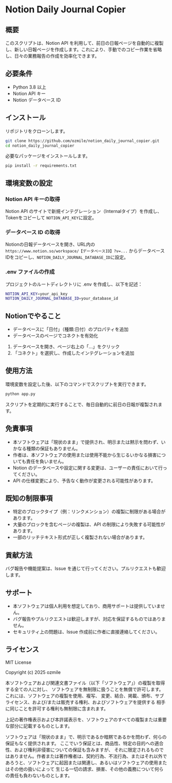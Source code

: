 # Notion Daily Journal Copier
## 概要
このスクリプトは、Notion API を利用して、前日の日報ページを自動的に複製し、新しい日報ページを作成します。これにより、手動でのコピー作業を省略し、日々の業務報告の作成を効率化できます。

## 必要条件
- Python 3.8 以上
- Notion API キー
- Notion データベース ID

## インストール
リポジトリをクローンします。

```.bash
git clone https://github.com/ozmile/notion_daily_journal_copier.git
cd notion_daily_journal_copier
```

必要なパッケージをインストールします。

```.bash
pip install -r requirements.txt
```

## 環境変数の設定
### Notion API キーの取得
Notion API のサイトで新規インテグレーション（Internalタイプ）を作成し、Tokenをコピーして `NOTION_API_KEY`に設定。

### データベース ID の取得
Notionの日報データベースを開き、URL内の`https://www.notion.so/workspace/【データベースID】?v=...` からデータベースIDをコピーし、`NOTION_DAILY_JOURNAL_DATABASE_ID`に設定。

### .env ファイルの作成
プロジェクトのルートディレクトリに .env を作成し、以下を記述：

```.bash
NOTION_API_KEY=your_api_key
NOTION_DAILY_JOURNAL_DATABASE_ID=your_database_id
```

## Notionでやること
- データベースに「日付」（種類:日付）のプロパティを追加
- データベースのページでコネクトを有効化
1. データベースを開き、ページ右上の「...」をクリック
2. 「コネクト」を選択し、作成したインテグレーションを追加

## 使用方法
環境変数を設定した後、以下のコマンドでスクリプトを実行できます。

```.bash
python app.py
```
スクリプトを定期的に実行することで、毎日自動的に前日の日報が複製されます。

## 免責事項
- 本ソフトウェアは「現状のまま」で提供され、明示または黙示を問わず、いかなる種類の保証もありません。
- 作者は、本ソフトウェアの使用または使用不能から生じるいかなる損害についても責任を負いません。
- Notion のデータベースや設定に関する変更は、ユーザーの責任において行ってください。
- API の仕様変更により、予告なく動作が変更される可能性があります。

## 既知の制限事項
- 特定のブロックタイプ（例：リンクメンション）の複製に制限がある場合があります。
- 大量のブロックを含むページの複製は、API の制限により失敗する可能性があります。
- 一部のリッチテキスト形式が正しく複製されない場合があります。

## 貢献方法
バグ報告や機能提案は、Issue を通じて行ってください。プルリクエストも歓迎します。

## サポート
- 本ソフトウェアは個人利用を想定しており、商用サポートは提供していません。
- バグ報告やプルリクエストは歓迎しますが、対応を保証するものではありません。
- セキュリティ上の問題は、Issue 作成前に作者に直接連絡してください。

## ライセンス

MIT License

Copyright (c) 2025 ozmile

本ソフトウェアおよび関連文書ファイル（以下「ソフトウェア」）の複製を取得する全ての人に対し、
ソフトウェアを無制限に扱うことを無償で許可します。これには、ソフトウェアの複製を使用、複写、
変更、結合、掲載、頒布、サブライセンス、および/または販売する権利、およびソフトウェアを提供する
相手に同じことを許可する権利も無制限に含まれます。

上記の著作権表示および本許諾表示を、ソフトウェアのすべての複製または重要な部分に記載するものとします。

ソフトウェアは「現状のまま」で、明示であるか暗黙であるかを問わず、何らの保証もなく提供されます。
ここでいう保証とは、商品性、特定の目的への適合性、および権利非侵害についての保証も含みますが、
それに限定されるものではありません。作者または著作権者は、契約行為、不法行為、またはそれ以外で
あろうと、ソフトウェアに起因または関連し、あるいはソフトウェアの使用またはその他の扱いによって
生じる一切の請求、損害、その他の義務について何らの責任も負わないものとします。
